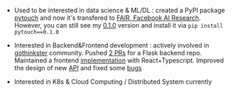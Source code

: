 
- Used to be interested in data science & ML/DL : created a PyPI package [pytouch](https://pypi.org/project/pytouch/) and now it's transfered to [FAIR, Facebook AI Research](https://ai.facebook.com/). However, you can still see my [0.1.0](https://pypi.org/project/pytouch/0.1.0/) version and install it via `pip install pytouch==0.1.0`

- Interested in Backend&Frontend development : actively involved in [gothinkster](https://github.com/gothinkster/realworld) community. Pushed [2 PRs](https://github.com/gothinkster/flask-realworld-example-app/pulls?q=is%3Apr+author%3AAllianzcortex+is%3Aclosed) for a Flask backend repo. Maintained a frontend [implementation](https://github.com/Allianzcortex/react-typescript-hooks-realworld) with React+Typescript. Improved the design of new [API](https://github.com/gothinkster/realworld/issues/700) and fixed some [bugs](https://github.com/gothinkster/realworld/issues/712)

- Interested in K8s & Cloud Computing / Distributed System currently
